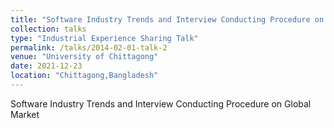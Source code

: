 ```yaml
---
title: "Software Industry Trends and Interview Conducting Procedure on Global Market"
collection: talks
type: "Industrial Experience Sharing Talk"
permalink: /talks/2014-02-01-talk-2
venue: "University of Chittagong"
date: 2021-12-23
location: "Chittagong,Bangladesh"
---
```



Software Industry Trends and Interview Conducting Procedure on Global Market
